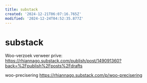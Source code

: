 ```yaml
---
title: substack
created: '2024-12-21T06:07:16.765Z'
modified: '2024-12-24T04:52:35.877Z'
---
```


# substack

Woo-verzoek verweer
prive: https://rhiannago.substack.com/publish/post/149091360?back=%2Fpublish%2Fposts%2Fdrafts

woo-precisering
https://rhiannago.substack.com/p/woo-precisering


